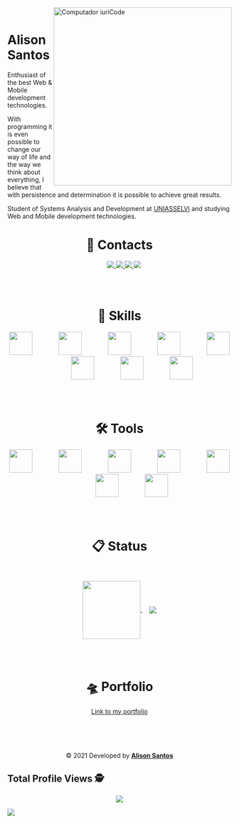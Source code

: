 <img src="https://raw.githubusercontent.com/MicaelliMedeiros/micaellimedeiros/master/image/computer-illustration.png" width="400px" align="right" alt="Computador iuriCode"/>

<br>

<h1> Alison Santos </h1>
<p>Enthusiast of the best Web & Mobile development technologies.</p>

<p>With programming it is even possible to change our way of life and the way we think about everything, I believe that with persistence and determination it is possible to achieve great results.</p>

<p>Student of Systems Analysis and Development at <a href="https://portal.uniasselvi.com.br/">UNIASSELVI</a> and studying Web and Mobile development technologies.</p>

<h1 align="center">📲️ Contacts</h1>

<p align="center">&nbsp;&nbsp;&nbsp;&nbsp;
  <a href="mailto:alisonsantoso22@gmail.com" alt="Gmail">
  <img src="https://img.shields.io/badge/Gmail-D14836?style=for-the-badge&logo=gmail&logoColor=white" />
  </a>

  <a href="https://www.linkedin.com/in/alison-santos-968170180/" alt="Linkedin">
  <img src="https://img.shields.io/badge/LinkedIn-0077B5?style=for-the-badge&logo=linkedin&logoColor=white"/>
  </a>
 
  <a href="https://www.facebook.com/profile.php?id=100010942952697" alt="Facebook">
  <img src="https://img.shields.io/badge/Facebook-1877F2?style=for-the-badge&logo=facebook&logoColor=white"/>
  </a>

  <a href="https://www.instagram.com/alisonsantosofc/" alt="Instagram">
  <img src="https://img.shields.io/badge/Instagram-E4405F?style=for-the-badge&logo=instagram&logoColor=white"/>
  </a>
</p>

<br/>
<br/>

<div align="center">
  <h1 align="center">🚀 Skills</h1>

  <p align="center">
    <img height="52" src="https://i.ibb.co/QJhWHgC/javascript-original-logo-icon-146455.png">
    &nbsp;&nbsp;&nbsp;&nbsp;&nbsp;&nbsp;&nbsp;&nbsp;&nbsp;&nbsp;&nbsp;&nbsp;&nbsp;
    <img height="52" src="https://i.ibb.co/CMLscvN/typescript-original-logo-icon-146317.png">
    &nbsp;&nbsp;&nbsp;&nbsp;&nbsp;&nbsp;&nbsp;&nbsp;&nbsp;&nbsp;&nbsp;&nbsp;&nbsp;
    <img height="52" src= "https://i.ibb.co/svqX7q2/react.png">
    &nbsp;&nbsp;&nbsp;&nbsp;&nbsp;&nbsp;&nbsp;&nbsp;&nbsp;&nbsp;&nbsp;&nbsp;&nbsp;
    <img height="52" src="https://i.ibb.co/YywhwD8/react-native-original-logo-icon-146374.png">
    &nbsp;&nbsp;&nbsp;&nbsp;&nbsp;&nbsp;&nbsp;&nbsp;&nbsp;&nbsp;&nbsp;&nbsp;&nbsp;
    <img height="52" src="https://i.ibb.co/Pzx76fD/nextjs-icon-132160.png">
    &nbsp;&nbsp;&nbsp;&nbsp;&nbsp;&nbsp;&nbsp;&nbsp;&nbsp;&nbsp;&nbsp;&nbsp;&nbsp;
    <img height="52" src="https://i.ibb.co/0czrz2C/node.png">
    &nbsp;&nbsp;&nbsp;&nbsp;&nbsp;&nbsp;&nbsp;&nbsp;&nbsp;&nbsp;&nbsp;&nbsp;&nbsp;
    <img height="52" src="https://i.ibb.co/pZ6wHd0/sass-original-logo-icon-146350.png">	
    &nbsp;&nbsp;&nbsp;&nbsp;&nbsp;&nbsp;&nbsp;&nbsp;&nbsp;&nbsp;&nbsp;&nbsp;&nbsp;
    <img height="52" src="https://i.ibb.co/r2J3yLc/file-type-styled-icon-130142.png">	
  </p>	
</div>
<br>
<br>

<div align="center">
  <h1 align="center">🛠️ Tools</h1>

  <p align="center">
    <img height="52" src="https://i.ibb.co/JvxvpMj/figma-logo-icon-170157.png">
    &nbsp;&nbsp;&nbsp;&nbsp;&nbsp;&nbsp;&nbsp;&nbsp;&nbsp;&nbsp;&nbsp;&nbsp;&nbsp;
    <img height="52" src="https://i.ibb.co/0m6d7xD/git.png">
    &nbsp;&nbsp;&nbsp;&nbsp;&nbsp;&nbsp;&nbsp;&nbsp;&nbsp;&nbsp;&nbsp;&nbsp;&nbsp;
    <img height="52" src="https://i.ibb.co/dDs3Jw6/file-type-docker.png">
    &nbsp;&nbsp;&nbsp;&nbsp;&nbsp;&nbsp;&nbsp;&nbsp;&nbsp;&nbsp;&nbsp;&nbsp;&nbsp;
    <img height="52" src="https://i.ibb.co/8rjMkzs/eslint-logo-icon-171175.png">
    &nbsp;&nbsp;&nbsp;&nbsp;&nbsp;&nbsp;&nbsp;&nbsp;&nbsp;&nbsp;&nbsp;&nbsp;&nbsp;
    <img height="52" src="https://i.ibb.co/9N4zs8S/file-type-light-prettier-icon-130445.png">
    &nbsp;&nbsp;&nbsp;&nbsp;&nbsp;&nbsp;&nbsp;&nbsp;&nbsp;&nbsp;&nbsp;&nbsp;&nbsp;
    <img height="52" src="https://i.ibb.co/kGgDMtw/insomnia-94603.png">
    &nbsp;&nbsp;&nbsp;&nbsp;&nbsp;&nbsp;&nbsp;&nbsp;&nbsp;&nbsp;&nbsp;&nbsp;&nbsp;
    <img height="52" src="https://i.ibb.co/Q8nfRQ7/dbeaver-103190.png">
  </p>	
</div>
<br>
<br>

<h1 align="center">📋️ Status</h1>
<br>
  
<p align="center">
  <a href="https://github.com/anuraghazra/github-redme-stats">
    <img align="center" height="130" src="https://github-readme-stats.vercel.app/api?username=alisonsantosofc&hide=prs,issues&show_icons=true&theme=graywhite"/>
  </a>
  &nbsp; &nbsp;
  <a href="https://github-readme-stats.vercel.app/api/top-langs/?username=alisonsantosofc&theme=vision-friendly-dark">
    <img align="center" src="https://github-readme-stats.vercel.app/api/top-langs/?username=alisonsantosofc&hide=css,java,ruby,starlark,objective-c&theme=graywhite&langs_count=6"/>
  </a>
</p>
<br>
<br>
<div align="center">
  <h1>🛸️ Portfolio</h1>
  <a href="https://alisonsantosofc.github.io/alison-web-developer/">Link to my portfolio</a>
</div>
<br>
<br>
<br>
<br>
<p align="center">&copy; 2021 Developed by <b><a href="https://alisonsantosofc.github.io/alison-web-developer/">Alison Santos</a></b><p>

## Total Profile Views :detective: <br>
<p align="center"> 
 <img alingn="center" src="https://profile-counter.glitch.me/alisonsantosofc/count.svg" />
</p>

<img src="https://imgur.com/rilHVxA.png"/>
